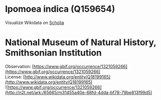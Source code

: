 
Ipomoea indica (Q159654)
========================
  
Visualize Wikidata on [Scholia](https://scholia.toolforge.org/taxon/Q159654)
# National Museum of Natural History, Smithsonian Institution
  
Observation: [https://www.gbif.org/occurrence/1321059266](https://www.gbif.org/occurrence/1321059266)  
License: [http://www.wikidata.org/entity/Q18199165](http://www.wikidata.org/entity/Q18199165)  
![https://www.gbif.org/occurrence/1321059266](http://n2t.net/ark:/65665/m31455a40e-68fd-4dda-bf78-79be813f99d5)